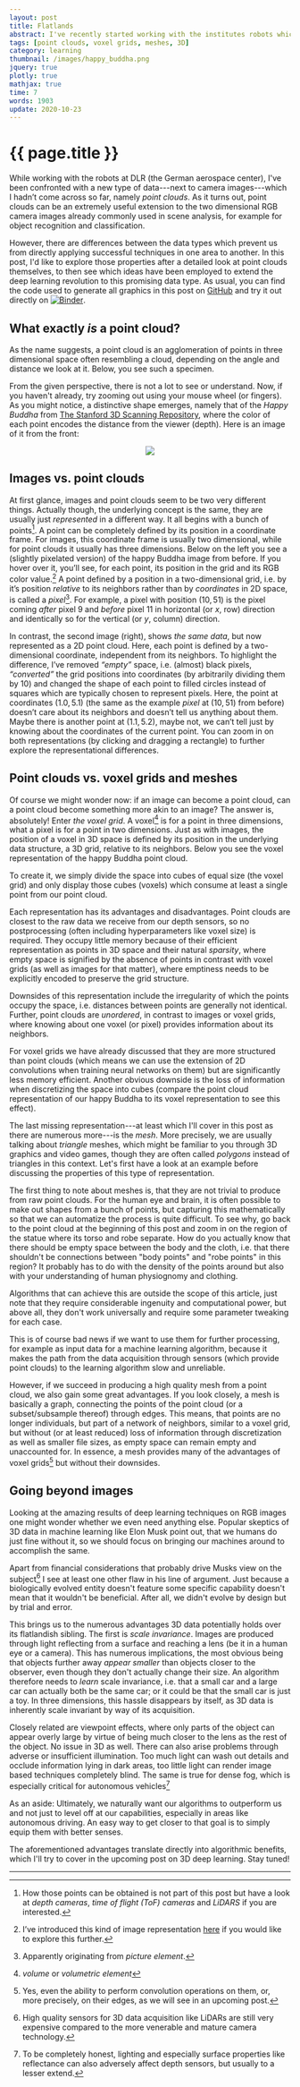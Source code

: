 ```yaml
---
layout: post
title: Flatlands
abstract: I've recently started working with the institutes robots which perceive their environment not only with cameras but also with depth sensors. Working with the 3D data obtained from these sensors is quite different from working with images and this is the summary of what I've learned so far. How to do deep learning on this data will be covered in the next post.
tags: [point clouds, voxel grids, meshes, 3D]
category: learning
thumbnail: /images/happy_buddha.png
jquery: true
plotly: true
mathjax: true
time: 7
words: 1903
update: 2020-10-23
---
```


# {{ page.title }}

While working with the robots at DLR (the German aerospace center), I've been confronted with a new type of data---next to camera images---which I hadn’t come across so far, namely _point clouds_. As it turns out, point clouds can be an extremely useful extension to the two dimensional RGB camera images already commonly used in scene analysis, for example for object recognition and classification.

However, there are differences between the data types which prevent us from directly applying successful techniques in one area to another. In this post, I'd like to explore those properties after a detailed look at point clouds themselves, to then see which ideas have been employed to extend the deep learning revolution to this promising data type. As usual, you can find the code used to generate all graphics in this post on [GitHub](https://github.com/hummat/hummat.github.io/blob/master/notebooks/flatlands.ipynb) and try it out directly on [![Binder](https://mybinder.org/badge_logo.svg)](https://mybinder.org/v2/gh/hummat/hummat.github.io/master?filepath=%2Fnotebooks%2Fflatlands.ipynb).

## What exactly _is_ a point cloud?

As the name suggests, a point cloud is an agglomeration of points in three dimensional space often resembling a cloud, depending on the angle and distance we look at it. Below, you see such a specimen.

<div data-include="figures/happy_buddha.html"></div>

From the given perspective, there is not a lot to see or understand. Now, if you haven't already, try zooming out using your mouse wheel (or fingers). As you might notice, a distinctive shape emerges, namely that of the _Happy Buddha_ from [The Stanford 3D Scanning Repository](http://graphics.stanford.edu/data/3Dscanrep/), where the color of each point encodes the distance from the viewer (depth). Here is an image of it from the front:

<div style="text-align:center;">
  <img src="/images/happy_buddha.jpg" style="max-height:700px">
</div>

## Images vs. point clouds

At first glance, images and point clouds seem to be two very different things. Actually though, the underlying concept is the same, they are usually just _represented_ in a different way. It all begins with a bunch of points[^1]. A point can be completely defined by its position in a coordinate frame. For images, this coordinate frame is usually two dimensional, while for point clouds it usually has three dimensions. Below on the left you see a (slightly pixelated version) of the happy Buddha image from before. If you hover over it, you’ll see, for each point, its position in the grid and its RGB color value.[^2] A point defined by a position in a two-dimensional grid, i.e. by it’s position _relative_ to its neighbors rather than by _coordinates_ in 2D space, is called a _pixel_[^3]. For example, a pixel with position $(10, 51)$ is the pixel coming _after_ pixel $9$ and _before_ pixel $11$ in horizontal (or $x$, row) direction and identically so for the vertical (or $y$, column) direction.

[^1]: How those points can be obtained is not part of this post but have a look at _depth cameras_, _time of flight (ToF) cameras_ and _LiDARS_ if you are interested.

<div data-include="figures/image_vs_pcd.html"></div>

In contrast, the second image (right), shows _the same data_, but now represented as a 2D point cloud. Here, each point is defined by a two-dimensional coordinate, independent from its neighbors. To highlight the difference, I’ve removed _“empty”_ space, i.e. (almost) black pixels, _“converted”_ the grid positions into coordinates (by arbitrarily dividing them by 10) and changed the shape of each point to filled circles instead of squares which are typically chosen to represent pixels. Here, the point at coordinates $(1.0,5.1)$ (the same as the example _pixel_ at $(10,51)$ from before) doesn’t care about its neighbors and doesn’t tell us anything about them. Maybe there is another point at $(1.1, 5.2)$, maybe not, we can’t tell just by knowing about the coordinates of the current point. You can zoom in on both representations (by clicking and dragging a rectangle) to further explore the representational differences.

[^2]: I’ve introduced this kind of image representation [here](https://hummat.github.io/learning/2020/07/17/a-sense-of-uncertainty.html#excursus-images) if you would like to explore this further.
[^3]: Apparently originating from _picture element_.

## Point clouds vs. voxel grids and meshes

Of course we might wonder now: if an image can become a point cloud, can a point cloud become something more akin to an image? The answer is, absolutely! Enter _the voxel grid_. A voxel[^4] is for a point in three dimensions, what a pixel is for a point in two dimensions. Just as with images, the position of a voxel in 3D space is defined by its position in the underlying data structure, a 3D grid, relative to its neighbors. Below you see the voxel representation of the happy Buddha point cloud.

[^4]: _volume_ or _volumetric_ _element_

<div data-include="figures/pcd_as_voxel.html"></div>

To create it, we simply divide the space into cubes of equal size (the voxel grid) and only display those cubes (voxels) which consume at least a single point from our point cloud.

Each representation has its advantages and disadvantages. Point clouds are closest to the raw data we receive from our depth sensors, so no postprocessing (often including hyperparameters like voxel size) is required. They occupy little memory because of their efficient representation as points in 3D space and their natural _sparsity_, where empty space is signified by the absence of points in contrast with voxel grids (as well as images for that matter), where emptiness needs to be explicitly encoded to preserve the grid structure.

Downsides of this representation include the irregularity of which the points occupy the space, i.e. distances between points are generally not identical. Further, point clouds are _unordered_, in contrast to images or voxel grids, where knowing about one voxel (or pixel) provides information about its neighbors.

For voxel grids we have already discussed that they are more structured than point clouds (which means we can use the extension of 2D convolutions when training neural networks on them) but are significantly less memory efficient. Another obvious downside is the loss of information when discretizing the space into cubes (compare the point cloud representation of our happy Buddha to its voxel representation to see this effect).

The last missing representation---at least which I'll cover in this post as there are numerous more---is the _mesh_. More precisely, we are usually talking about _triangle_ meshes, which might be familiar to you through 3D graphics and video games, though they are often called _polygons_ instead of triangles in this context. Let's first have a look at an example before discussing the properties of this type of representation.

<div data-include="figures/pcd_as_mesh.html"></div>

The first thing to note about meshes is, that they are not trivial to produce from raw point clouds. For the human eye and brain, it is often possible to make out shapes from a bunch of points, but capturing this mathematically so that we can automatize the process is quite difficult. To see why, go back to the point cloud at the beginning of this post and zoom in on the region of the statue where its torso and robe separate. How do you actually know that there should be empty space between the body and the cloth, i.e. that there shouldn't be connections between "body points" and "robe points" in this region? It probably has to do with the density of the points around but also with your understanding of human physiognomy and clothing.

Algorithms that can achieve this are outside the scope of this article, just note that they require considerable ingenuity and computational power, but above all, they don't work universally and require some parameter tweaking for each case.

This is of course bad news if we want to use them for further processing, for example as input data for a machine learning algorithm, because it makes the path from the data acquisition through sensors (which provide point clouds) to the learning algorithm slow and unreliable.

However, if we succeed in producing a high quality mesh from a point cloud, we also gain some great advantages. If you look closely, a mesh is basically a graph, connecting the points of the point cloud (or a subset/subsample thereof) through edges. This means, that points are no longer individuals, but part of a network of neighbors, similar to a voxel grid, but without (or at least reduced) loss of information through discretization as well as smaller file sizes, as empty space can remain empty and unaccounted for. In essence, a mesh provides many of the advantages of voxel grids[^5] but without their downsides.

[^5]: Yes, even the ability to perform convolution operations on them, or, more precisely, on their edges, as we will see in an upcoming post.

## Going beyond images

Looking at the amazing results of deep learning techniques on RGB images one might wonder whether we even need anything else. Popular skeptics of 3D data in machine learning like Elon Musk point out, that we humans do just fine without it, so we should focus on bringing our machines around to accomplish the same.

Apart from financial considerations that probably drive Musks view on the subject[^6] I see at least one other flaw in his line of argument. Just because a biologically evolved entity doesn't feature some specific capability doesn't mean that it wouldn't be beneficial. After all, we didn't evolve by design but by trial and error.

This brings us to the numerous advantages 3D data potentially holds over its flatlandish sibling. The first is _scale invariance_. Images are produced through light reflecting from a surface and reaching a lens (be it in a human eye or a camera). This has numerous implications, the most obvious being that objects further away _appear smaller_ than objects closer to the observer, even though they don't actually change their size. An algorithm therefore needs to _learn_ scale invariance, i.e. that a small car and a large car can actually both be the same car; or it could be that the small car is just a toy. In three dimensions, this hassle disappears by itself, as 3D data is inherently scale invariant by way of its acquisition.

Closely related are viewpoint effects, where only parts of the object can appear overly large by virtue of being much closer to the lens as the rest of the object. No issue in 3D as well. There can also arise problems through adverse or insufficient illumination. Too much light can wash out details and occlude information lying in dark areas, too little light can render image based techniques completely blind. The same is true for dense fog, which is especially critical for autonomous vehicles[^7]

[^7]: To be completely honest, lighting and especially surface properties like reflectance can also adversely affect depth sensors, but usually to a lesser extend.

As an aside: Ultimately, we naturally want our algorithms to outperform us and not just to level off at our capabilities, especially in areas like autonomous driving. An easy way to get closer to that goal is to simply equip them with better senses.

The aforementioned advantages translate directly into algorithmic benefits, which I'll try to cover in the upcoming post on 3D deep learning. Stay tuned!

[^6]: High quality sensors for 3D data acquisition like LiDARs are still very expensive compared to the more venerable and mature camera technology.

---